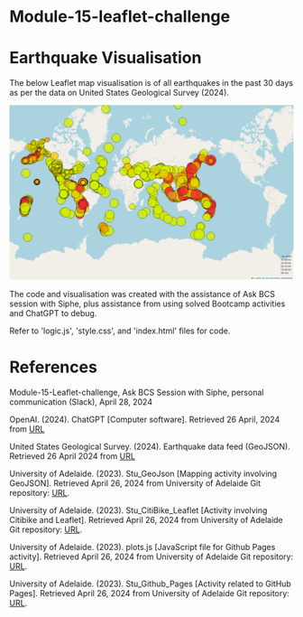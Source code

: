 # Module-15-leaflet-challenge


# Earthquake Visualisation

The below Leaflet map visualisation is of all earthquakes in the past 30 days as per the data on United States Geological Survey (2024).


![Leaflet Earthquake Map](Leaflet_earthquake_map.PNG)

The code and visualisation was created with the assistance of Ask BCS session with Siphe, plus assistance from using solved Bootcamp activities and ChatGPT to debug.

Refer to 'logic.js', 'style.css', and 'index.html' files for code.



# References
Module-15-Leaflet-challenge, Ask BCS Session with Siphe, personal communication (Slack), April 28, 2024

OpenAI. (2024). ChatGPT [Computer software]. Retrieved 26 April, 2024 from [URL](https://chat.openai.com/)

United States Geological Survey. (2024). Earthquake data feed (GeoJSON). Retrieved 26 April 2024 from [URL](https://earthquake.usgs.gov/earthquakes/feed/v1.0/geojson.php)

University of Adelaide. (2023). Stu_GeoJson [Mapping activity involving GeoJSON]. Retrieved April 26, 2024 from University of Adelaide Git repository: [URL](https://git.bootcampcontent.com/University-of-Adelaide/UADEL-VIRT-DATA-PT-12-2023-U-LOLC/-/tree/main/15-Mapping/1/Activities/10-Stu_GeoJson?ref_type=heads).

University of Adelaide. (2023). Stu_CitiBike_Leaflet [Activity involving Citibike and Leaflet]. Retrieved April 26, 2024 from University of Adelaide Git repository: [URL](https://git.bootcampcontent.com/University-of-Adelaide/UADEL-VIRT-DATA-PT-12-2023-U-LOLC/-/tree/main/15-Mapping/3/Activities/02-Stu_CitiBike_Leaflet/Solved?ref_type=heads).

University of Adelaide. (2023). plots.js [JavaScript file for Github Pages activity]. Retrieved April 26, 2024 from University of Adelaide Git repository: [URL](https://git.bootcampcontent.com/University-of-Adelaide/UADEL-VIRT-DATA-PT-12-2023-U-LOLC/-/blob/main/15-Mapping/3/Activities/03-Ins_Github_Pages/Solved/plots.js?ref_type=heads).

University of Adelaide. (2023). Stu_Github_Pages [Activity related to GitHub Pages]. Retrieved April 26, 2024 from University of Adelaide Git repository: [URL](https://git.bootcampcontent.com/University-of-Adelaide/UADEL-VIRT-DATA-PT-12-2023-U-LOLC/-/tree/main/15-Mapping/3/Activities/04-Stu_Github_Pages?ref_type=heads).

